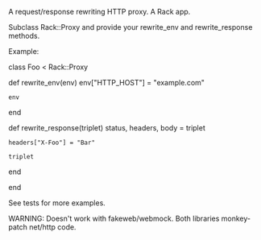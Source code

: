 A request/response rewriting HTTP proxy. A Rack app.

Subclass Rack::Proxy and provide your rewrite_env and rewrite_response methods.

Example:

class Foo < Rack::Proxy

  def rewrite_env(env)
    env["HTTP_HOST"] = "example.com"

    env
  end

  def rewrite_response(triplet)
    status, headers, body = triplet

    headers["X-Foo"] = "Bar"

    triplet
  end

end

See tests for more examples.

WARNING: Doesn't work with fakeweb/webmock. Both libraries monkey-patch net/http code.

